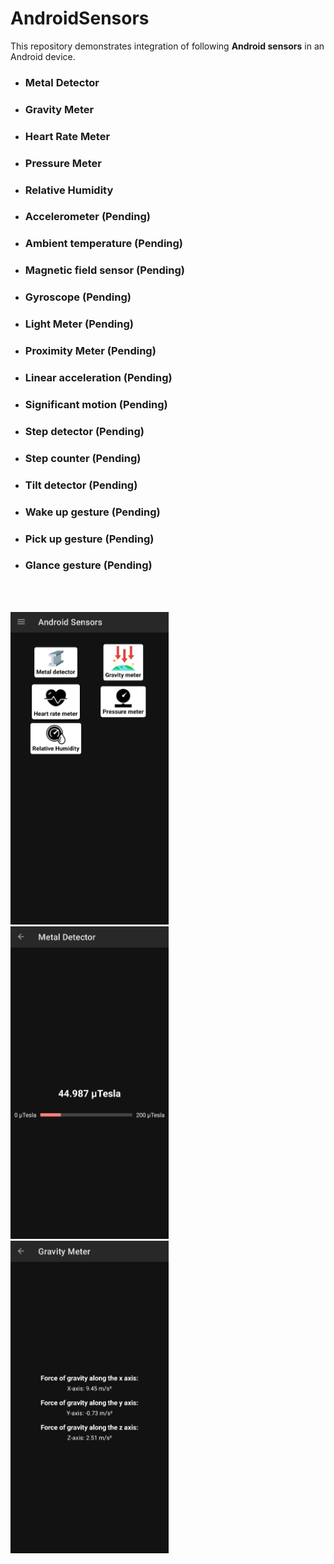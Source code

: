 # AndroidSensors
This repository demonstrates integration of following **Android sensors** in an Android device.
- ### Metal Detector
- ### Gravity Meter
- ### Heart Rate Meter
- ### Pressure Meter
- ### Relative Humidity
- ### Accelerometer (Pending)
- ### Ambient temperature (Pending)
- ### Magnetic field sensor (Pending)
- ### Gyroscope (Pending)
- ### Light Meter (Pending)
- ### Proximity Meter (Pending)
- ### Linear acceleration (Pending)
- ### Significant motion (Pending)
- ### Step detector (Pending)
- ### Step counter (Pending)
- ### Tilt detector (Pending)
- ### Wake up gesture (Pending)
- ### Pick up gesture (Pending)
- ### Glance gesture (Pending)
<br/>
<br/>

<a><img src="https://github.com/AkshayAshokCode/AndroidSensors/blob/master/screenshot1.png" height="500"></a> &nbsp;&nbsp;&nbsp;&nbsp;
<a><img src="https://github.com/AkshayAshokCode/AndroidSensors/blob/master/screenshot2.png" height="500"></a>&nbsp;&nbsp;&nbsp;&nbsp;
<a><img src="https://github.com/AkshayAshokCode/AndroidSensors/blob/master/screenshot3.png" height="500"></a>
